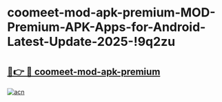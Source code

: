# coomeet-mod-apk-premium-MOD-Premium-APK-Apps-for-Android-Latest-Update-2025-!9q2zu

# <h2><a href="https://fpvthd.esa.edu.pl?title=coomeet-mod-apk-premium&ref=9q2zu">🔗👉 🔴 coomeet-mod-apk-premium</a></h2>

[![acn](https://github.com/user-attachments/assets/0f9c940e-d8b0-45ae-aac7-cd30a18b3e1c)](https://fpvthd.esa.edu.pl?title=coomeet-mod-apk-premium&ref=9q2zu)

